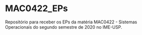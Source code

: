 # MAC0422_EPs
Repositório para receber os EPs da matéria MAC0422 - Sistemas Operacionais do segundo semestre de 2020 no IME-USP.

